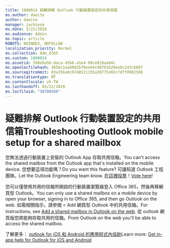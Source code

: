 ```yaml
---
title: 1800014 疑難排解 Outlook 行動裝置設定的共用信箱
ms.author: daeite
author: daeite
manager: jackiesm
ms.date: 3/22/2018
ms.audience: Admin
ms.topic: article
ROBOTS: NOINDEX, NOFOLLOW
localization_priority: Normal
ms.collection: Adm_O365
ms.custom: 1800014
ms.assetid: 598e6a5b-daca-45b8-a1e4-99ce018aa64c
ms.openlocfilehash: 385bc1aa6802b78ee64c98f01620eebc243cb60f
ms.sourcegitcommit: 03a156a9c9740521155a30775492c7dff0982588
ms.translationtype: MT
ms.contentlocale: zh-TW
ms.lasthandoff: 03/22/2019
ms.locfileid: "30780588"
---
```

# <a name="troubleshooting-outlook-mobile-setup-for-a-shared-mailbox"></a><span data-ttu-id="cf091-102">疑難排解 Outlook 行動裝置設定的共用信箱</span><span class="sxs-lookup"><span data-stu-id="cf091-102">Troubleshooting Outlook mobile setup for a shared mailbox</span></span>

<span data-ttu-id="cf091-103">您無法透過行動裝置上安裝的 Outlook App 存取共用信箱。</span><span class="sxs-lookup"><span data-stu-id="cf091-103">You can't access the shared mailbox from the Outlook app that's installed on the mobile device.</span></span> <span data-ttu-id="cf091-104">您想要這項功能嗎？</span><span class="sxs-lookup"><span data-stu-id="cf091-104">Do you want this feature?</span></span> <span data-ttu-id="cf091-105">可讓知道 Outlook 工程團隊。</span><span class="sxs-lookup"><span data-stu-id="cf091-105">Let the Outlook Engineering team know.</span></span> <span data-ttu-id="cf091-106">[在這裡投票](https://go.microsoft.com/fwlink/?linked=862116)！</span><span class="sxs-lookup"><span data-stu-id="cf091-106">[Vote here](https://go.microsoft.com/fwlink/?linked=862116)!</span></span>
  
<span data-ttu-id="cf091-107">您可以僅使用共用的信箱所開啟的行動裝置瀏覽器登入 Office 365，然後再移網頁型 Outlook。</span><span class="sxs-lookup"><span data-stu-id="cf091-107">You can only use a shared mailbox on a mobile device by open your browser, signing in to Office 365, and then go Outlook on the web.</span></span> <span data-ttu-id="cf091-108">如需相關指示，請參閱 < <b0>Add 網頁型 Outlook 中的共用信箱</b0>。</span><span class="sxs-lookup"><span data-stu-id="cf091-108">For instructions, see [Add a shared mailbox in Outlook on the web](https://support.office.com/article/add-a-shared-mailbox-to-outlook-on-the-web-98b5a90d-4e38-415d-a030-f09a4cd28207).</span></span> <span data-ttu-id="cf091-109">從 outlook 網頁版您將能夠存取共用的信箱。</span><span class="sxs-lookup"><span data-stu-id="cf091-109">From Outlook on the web you'll be able to access the shared mailbox.</span></span>
  
<span data-ttu-id="cf091-110">了解更多： [outlook for iOS 和 Android 的應用程式內協助](https://support.office.com/article/Get-in-app-help-for-Outlook-for-iOS-and-Android-218a22d1-9fa5-4889-b689-de1c63493243)</span><span class="sxs-lookup"><span data-stu-id="cf091-110">Learn more: [Get in-app help for Outlook for iOS and Android](https://support.office.com/article/Get-in-app-help-for-Outlook-for-iOS-and-Android-218a22d1-9fa5-4889-b689-de1c63493243)</span></span>
  

